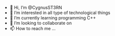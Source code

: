 - 👋 Hi, I’m @CygnusST3RN
- 👀 I’m interested in all type of technological things
- 🌱 I’m currently learning programming C++
- 💞️ I’m looking to collaborate on 
- 📫 How to reach me ...

<!---
CygnusST3RN/CygnusST3RN is a ✨ special ✨ repository because its `README.md` (this file) appears on your GitHub profile.
You can click the Preview link to take a look at your changes.
--->
